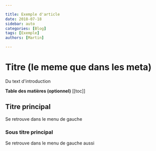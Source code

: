 ```yaml
---

title: Exemple d'article
date: 2018-07-18
sidebar: auto
categories: [Blog]
tags: [Exemple]
authors: [Martin]

---
```


# Titre (le meme que dans les meta)

<BlogPostMeta/>

Du text d'introduction

**Table des matières (optionnel)**
[[toc]] 


## Titre principal

Se retrouve dans le menu de gauche

### Sous titre principal

Se retrouve dans le menu de gauche aussi

